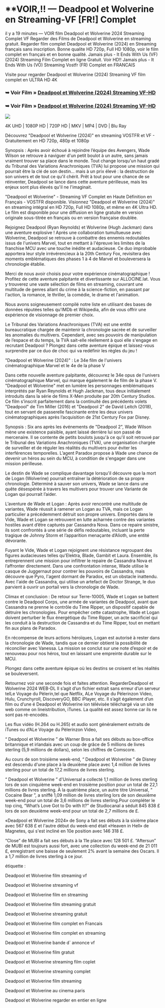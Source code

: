 # **VOIR,!! — Deadpool et Wolverine en Streaming-VF [FR!] Complet

il y a 19 minutes  — VOIR film Deadpool et Wolverine 2024 Streaming Complet VF Regarder des Films de Deadpool et Wolverine en streaming gratuit. Regarder film complet Deadpool et Wolverine (2024) en Streaming français sans inscription. Bonne qualite HD 720p, Full HD 1080p, voir le film complet en français et en bonne qualité. Jamais plus - It Ends With Us (VF) (2024) Streaming Film Complet en ligne Gratuit. Voir HD!! Jamais plus - It Ends With Us (VO) Streaming Vostfr (FR) Complet en FRANCAIS

Visite pour regarder Deadpool et Wolverine (2024) Streaming VF film complet en ULTRA HD 4K

### ➥ Voir Film » [Deadpool et Wolverine (2024) Streaming VF-HD](https://bit.ly/3XrRApa)

### ➥ Voir Film » [Deadpool et Wolverine (2024) Streaming VF-HD](https://bit.ly/3XrRApa)

<p dir="auto"><a href="https://bit.ly/3XrRApa" title="BLURAY" rel="nofollow"><img src="https://i.imgur.com/jhNGoEt.gif" style="max-width: 100%;"></a></p>

4K UHD | 1080P HD | 720P HD | MKV | MP4 | DVD | Blu Ray

Découvrez "Deadpool et Wolverine (2024)" en streaming VOSTFR et VF - Gratuitement en HD 720p, 480p et 1080p

Synopsis : Après avoir échoué à rejoindre l’équipe des Avengers, Wade Wilson se retrouve à naviguer d'un petit boulot à un autre, sans jamais vraiment trouver sa place dans le monde. Tout change lorsqu'un haut gradé du Tribunal des Variations Anachroniques (TVA) lui propose une mission qui pourrait être la clé de son destin… mais à un prix élevé : la destruction de son univers et de tout ce qu'il chérit. Prêt à tout pour une chance de se réinventer, Deadpool se lance dans cette aventure périlleuse, mais les enjeux sont plus élevés qu'il ne l'imaginait.

"Deadpool et Wolverine" - Streaming VF Complet en Haute Définition en Français - VOSTFR disponible. Visionnez "Deadpool et Wolverine (2024)" en streaming intégral en HD 720p, Full HD 1080p, et même en 4K Ultra HD. Le film est disponible pour une diffusion en ligne gratuite en version originale sous-titrée en français ou en version française doublée.

Rejoignez Deadpool (Ryan Reynolds) et Wolverine (Hugh Jackman) dans une aventure explosive ! Après une collaboration tumultueuse avec Wolverine, Deadpool se retrouve à combattre des ennemis redoutables issus de l'univers Marvel, tout en mettant à l'épreuve les limites de la franchise MCU avec une touche inédite et audacieuse. Ce duo improbable apportera leur style irrévérencieux à la 20th Century Fox, revisitera des moments emblématiques des phases 1 à 4 de Marvel et bouleversera la chronologie établie.

Merci de nous avoir choisis pour votre expérience cinématographique ! Profitez de cette aventure palpitante et divertissante sur ALLOCINE.lat. Vous y trouverez une vaste sélection de films en streaming, couvrant une multitude de genres allant du crime à la science-fiction, en passant par l'action, la romance, le thriller, la comédie, le drame et l'animation.

Nous avons soigneusement compilé notre liste en utilisant des bases de données réputées telles qu'IMDb et Wikipedia, afin de vous offrir une expérience de visionnage de premier choix.

Le Tribunal des Variations Anachroniques (TVA) est une entité bureaucratique chargée de maintenir la chronologie sacrée et de surveiller les anomalies du multivers. Cependant, avec ses pouvoirs de manipulation de l’espace et du temps, la TVA sait-elle réellement à quoi elle s'engage en recrutant Deadpool ? Plongez dans cette aventure épique et laissez-vous surprendre par ce duo de choc qui va redéfinir les règles du jeu !

"Deadpool et Wolverine (2024)" : Le 34e film de l'univers cinématographique Marvel et le 4e de la phase V

Dans cette nouvelle aventure palpitante, découvrez le 34e opus de l'univers cinématographique Marvel, qui marque également le 4e film de la phase V. "Deadpool et Wolverine" met en lumière les personnages emblématiques interprétés par Ryan Reynolds et Hugh Jackman, tous deux initialement introduits dans la série de films X-Men produite par 20th Century Studios. Ce film s’inscrit parfaitement dans la continuité des précédents volets "Deadpool" de Tim Miller (2016) et "Deadpool 2" de David Leitch (2018), tout en servant de passerelle fascinante entre les deux univers cinématographiques après l’acquisition de 21st Century Fox par Disney.

Synopsis : Six ans après les événements de "Deadpool 2", Wade Wilson mène une existence paisible, ayant laissé derrière lui son passé de mercenaire. Il se contente de petits boulots jusqu'à ce qu'il soit retrouvé par le Tribunal des Variations Anachroniques (TVA), une organisation chargée de surveiller et de réguler les réalités du multivers pour éviter les interférences temporelles. L’agent Paradox propose à Wade une chance de devenir un héros au sein du MCU, à condition de s'engager dans une mission périlleuse.

Le destin de Wade se complique davantage lorsqu'il découvre que la mort de Logan (Wolverine) pourrait entraîner la détérioration de sa propre chronologie. Déterminé à sauver son univers, Wade se lance dans une quête désespérée à travers les multivers pour trouver une Variante de Logan qui pourrait l’aider.

L’aventure de Wade et Logan : Après avoir rencontré une multitude de variantes, Wade réussit à ramener un Logan au TVA, mais ce Logan particulier a précédemment détruit son propre univers. Emportés dans le Vide, Wade et Logan se retrouvent en lutte acharnée contre des variantes hostiles avant d’être capturés par Cassandra Nova. Dans ce repaire sinistre, ils sont confrontés à une série de défis redoutables, incluant la perte tragique de Johnny Storm et l’apparition menaçante d’Alioth, une entité dévorante.

Fuyant le Vide, Wade et Logan rejoignent une résistance regroupant des figures audacieuses telles qu'Elektra, Blade, Gambit et Laura. Ensemble, ils entreprennent une mission pour infiltrer le repaire de Cassandra Nova et l’affronter directement. Dans une confrontation intense, Wade utilise le casque de Juggernaut pour contrer les pouvoirs de Cassandra, mais découvre que Pyro, l'agent dormant de Paradox, est un obstacle inattendu. Avec l'aide de Cassandra, qui utilise un artefact de Doctor Strange, le duo parvient à ouvrir un portail vers la chronologie de Wade.

Climax et conclusion : De retour sur Terre-10005, Wade et Logan se battent contre le Deadpool Corps, une armée de variantes de Deadpool, avant que Cassandra ne prenne le contrôle du Time Ripper, un dispositif capable de détruire les chronologies. Pour empêcher cette catastrophe, Wade et Logan doivent perturber le flux énergétique du Time Ripper, un acte sacrificiel qui les conduit à la destruction de Cassandra et du Time Ripper, tout en mettant fin aux plans de Paradox.

En récompense de leurs actions héroïques, Logan est autorisé à rester dans la chronologie de Wade, tandis que ce dernier obtient la possibilité de réconcilier avec Vanessa. La mission se conclut sur une note d’espoir et de renouveau pour nos héros, tout en laissant une empreinte durable sur le MCU.

Plongez dans cette aventure épique où les destins se croisent et les réalités se bouleversent.

Retournez voir une seconde fois et faites attention. RegarderDeadpool et Wolverine 2024 WEB-DL Il s’agit d’un fichier extrait sans erreur d’un serveur telLe Voyage du Pèlerin,tel que Netflix, ALe Voyage du Pèlerinzon Video, Hulu, Crunchyroll, DiscoveryGO, BBC iPlayer, etc. Il s’agit également d’un film ou d’une é Deadpool et Wolverine ion télévisée téléchargé via un site web comme on lineistribution, iTunes. La qualité est assez bonne car ils ne sont pas ré-encodés.

Les flux vidéo (H.264 ou H.265) et audio sont généralement extraits de iTunes ou d’ALe Voyage du Pèlerinzon Video,

“ Deadpool et Wolverine ” de Warner Bros a fait ses débuts au box-office britannique et irlandais avec un coup de grâce de 5 millions de livres sterling (5,9 millions de dollars), selon les chiffres de Comscore.

Au cours de son troisième week-end, “ Deadpool et Wolverine ” de Disney est descendu d'une place à la deuxième place avec 1,4 million de livres sterling pour un total de 17,2 millions de livres sterling.

“ Deadpool et Wolverine ” d'Universal a collecté 1,1 million de livres sterling lors de son cinquième week-end en troisième position pour un total de 22,1 millions de livres sterling. À la quatrième place, un autre titre Universal, “ Cocaine Bear ”, a sniffé 1,09 million de livres sterling lors de son deuxième week-end pour un total de 3,6 millions de livres sterling.Pour compléter le top cinq, “What’s Love Got to Do with It?” de Studiocanal a séduit 845 838 £ lors de son deuxième week-end pour un total de 2,7 millions de £.

«Deadpool et Wolverine 2024» de Sony a fait ses débuts à la sixième place avec 567 638 £ et l'autre début du week-end était «Heaven in Hell» de Magnetes, qui s'est incliné en 10e position avec 146 318 £.

“Close” de MUBI a fait ses débuts à la 11e place avec 128 501 £. “Aftersun” de MUBI est toujours aussi fort, avec une collection du week-end de 21 011 £, enregistrant une baisse de seulement 2% avant la semaine des Oscars. Il a 1,7 million de livres sterling à ce jour.

étiquette :

Deadpool et Wolverine film streaming vf

Deadpool et Wolverine streaming vf

Deadpool et Wolverine film en streaming

Deadpool et Wolverine film streaming gratuit

Deadpool et Wolverine streaming gratuit

Deadpool et Wolverine film complet en Francais

Deadpool et Wolverine film complet en streaming

Deadpool et Wolverine bande d` annonce vf

Deadpool et Wolverine film gratuit

Deadpool et Wolverine streaming film coplet

Deadpool et Wolverine streaming complet

Deadpool et Wolverine film streaming

Deadpool et Wolverine au cinema paris

Deadpool et Wolverine regarder en entier en ligne
